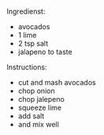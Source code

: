 Ingredienst:
 - avocados
 - 1 lime
 - 2 tsp salt
 - jalapeno to taste

Instructions:
 - cut and mash avocados
 - chop onion
 - chop jalepeno
 - squeeze lime
 - add salt
 - and mix well
